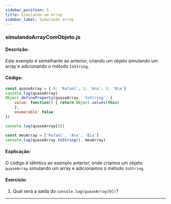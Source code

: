 ```yaml
---
sidebar_position: 3
title: Simulando um array
sidebar_label: Simulando array
---
```



### simulandoArrayComObjeto.js

#### Descrição:
Este exemplo é semelhante ao anterior, criando um objeto simulando um array e adicionando o método `toString`.

#### Código:
```javascript
const quaseArray = { 0: 'Rafael', 1: 'Ana', 2: 'Bia'}
console.log(quaseArray)
Object.defineProperty(quaseArray, 'toString', {
    value: function() { return Object.values(this)
    },
    enumerable: false
})

console.log(quaseArray[0])

const meuArray = ['Rafael', 'Ana', 'Bia']
console.log(quaseArray.toString(), meuArray)
```

#### Explicação:
O código é idêntico ao exemplo anterior, onde criamos um objeto `quaseArray` simulando um array e adicionamos o método `toString`.

#### Exercício:
1. Qual será a saída do `console.log(quaseArray[0])`?

---
